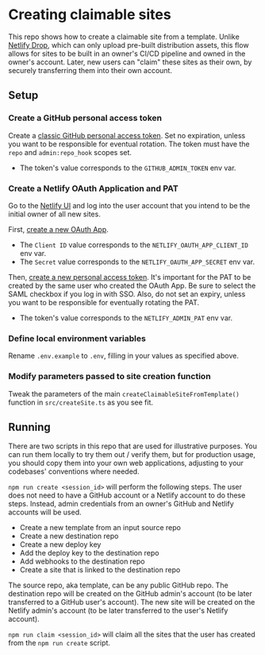 # Creating claimable sites

This repo shows how to create a claimable site from a template. Unlike [Netlify Drop](https://app.netlify.com/drop), which can only upload pre-built distribution assets, this flow allows for sites to be built in an owner's CI/CD pipeline and owned in the owner's account. Later, new users can "claim" these sites as their own, by securely transferring them into their own account.

## Setup

### Create a GitHub personal access token

Create a [classic GitHub personal access token](https://github.com/settings/tokens/new). Set no expiration, unless you want to be responsible for eventual rotation. The token must have the `repo` and `admin:repo_hook` scopes set.

- The token's value corresponds to the `GITHUB_ADMIN_TOKEN` env var.

### Create a Netlify OAuth Application and PAT

Go to the [Netlify UI](https://app.netlify.com) and log into the user account that you intend to be the initial owner of all new sites.

First, [create a new OAuth App](https://app.netlify.com/user/applications#oauth).

- The `Client ID` value corresponds to the `NETLIFY_OAUTH_APP_CLIENT_ID` env var.
- The `Secret` value corresponds to the `NETLIFY_OAUTH_APP_SECRET` env var.

Then, [create a new personal access token](https://app.netlify.com/user/applications#personal-access-tokens). It's important for the PAT to be created by the same user who created the OAuth App. Be sure to select the SAML checkbox if you log in with SSO. Also, do not set an expiry, unless you want to be responsible for eventually rotating the PAT.

- The token's value corresponds to the `NETLIFY_ADMIN_PAT` env var.

### Define local environment variables

Rename `.env.example` to `.env`, filling in your values as specified above.

### Modify parameters passed to site creation function

Tweak the parameters of the main `createClaimableSiteFromTemplate()` function in `src/createSite.ts` as you see fit.

## Running

There are two scripts in this repo that are used for illustrative purposes. You can run them locally to try them out / verify them, but for production usage, you should copy them into your own web applications, adjusting to your codebases' conventions where needed.

`npm run create <session_id>` will perform the following steps. The user does not need to have a GitHub account or a Netlify account to do these steps. Instead, admin credentials from an owner's GitHub and Netlify accounts will be used.

- Create a new template from an input source repo
- Create a new destination repo
- Create a new deploy key
- Add the deploy key to the destination repo
- Add webhooks to the destination repo
- Create a site that is linked to the destination repo

The source repo, aka template, can be any public GitHub repo. The destination repo will be created on the GitHub admin's account (to be later transferred to a GitHub user's account). The new site will be created on the Netlify admin's account (to be later transferred to the user's Netlify account).

`npm run claim <session_id>` will claim all the sites that the user has created from the `npm run create` script.
